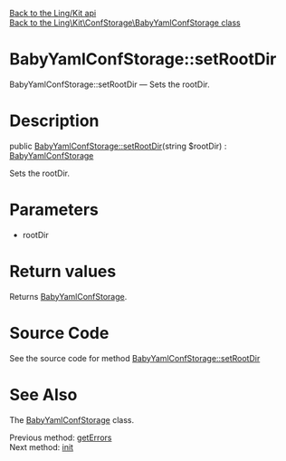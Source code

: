 [Back to the Ling/Kit api](https://github.com/lingtalfi/Kit/blob/master/doc/api/Ling/Kit.md)<br>
[Back to the Ling\Kit\ConfStorage\BabyYamlConfStorage class](https://github.com/lingtalfi/Kit/blob/master/doc/api/Ling/Kit/ConfStorage/BabyYamlConfStorage.md)


BabyYamlConfStorage::setRootDir
================



BabyYamlConfStorage::setRootDir — Sets the rootDir.




Description
================


public [BabyYamlConfStorage::setRootDir](https://github.com/lingtalfi/Kit/blob/master/doc/api/Ling/Kit/ConfStorage/BabyYamlConfStorage/setRootDir.md)(string $rootDir) : [BabyYamlConfStorage](https://github.com/lingtalfi/Kit/blob/master/doc/api/Ling/Kit/ConfStorage/BabyYamlConfStorage.md)




Sets the rootDir.




Parameters
================


- rootDir

    


Return values
================

Returns [BabyYamlConfStorage](https://github.com/lingtalfi/Kit/blob/master/doc/api/Ling/Kit/ConfStorage/BabyYamlConfStorage.md).








Source Code
===========
See the source code for method [BabyYamlConfStorage::setRootDir](https://github.com/lingtalfi/Kit/blob/master/ConfStorage/BabyYamlConfStorage.php#L139-L143)


See Also
================

The [BabyYamlConfStorage](https://github.com/lingtalfi/Kit/blob/master/doc/api/Ling/Kit/ConfStorage/BabyYamlConfStorage.md) class.

Previous method: [getErrors](https://github.com/lingtalfi/Kit/blob/master/doc/api/Ling/Kit/ConfStorage/BabyYamlConfStorage/getErrors.md)<br>Next method: [init](https://github.com/lingtalfi/Kit/blob/master/doc/api/Ling/Kit/ConfStorage/BabyYamlConfStorage/init.md)<br>

